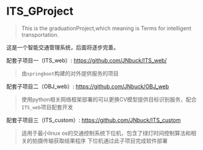 # ITS_GProject
> This is the graduationProject,which meaning is Terms for intelligent transportation.

这是一个智能交通管理系统，后面将逐步完善。

配套子项目一（ITS_web）: https://github.com/JNbuck/ITS_web/
> 由`springboot`构建的对外提供服务的项目

配套子项目二（OBJ_web）: https://github.com/JNbuck/OBJ_web
> 使用python相关网络框架部署的可以更换CV模型提供目标识别服务，配合`ITS_web`项目配套开发

配套子项目三（ITS_custom）: https://github.com/JNbuck/ITS_custom
> 适用于最小linux os的交通控制系统下位机，包含了绿灯时间控制算法和相关的拍摄传输获取结果程序
> 下位机通过此子项目完成软件部署
